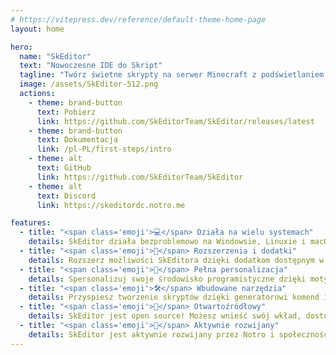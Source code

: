 ```yaml
---
# https://vitepress.dev/reference/default-theme-home-page
layout: home

hero:
  name: "SkEditor"
  text: "Nowoczesne IDE do Skript"
  tagline: "Twórz świetne skrypty na serwer Minecraft z podświetlaniem składni, przydatnymi narzędziami i funkcjami społecznościowymi. Za darmo, wieloplatformowo i open source."
  image: /assets/SkEditor-512.png
  actions:
    - theme: brand-button
      text: Pobierz
      link: https://github.com/SkEditorTeam/SkEditor/releases/latest
    - theme: brand-button
      text: Dokumentacja
      link: /pl-PL/first-steps/intro
    - theme: alt
      text: GitHub
      link: https://github.com/SkEditorTeam/SkEditor
    - theme: alt
      text: Discord
      link: https://skeditordc.notro.me

features:
  - title: "<span class='emoji'>💻</span> Działa na wielu systemach"
    details: SkEditor działa bezproblemowo na Windowsie, Linuxie i macOS, zapewniając swobodę kodowania w Twoim ulubionym systemie.
  - title: "<span class='emoji'>🧩</span> Rozszerzenia i dodatki"
    details: Rozszerz możliwości SkEditora dzięki dodatkom dostępnym w Marketplace, takimi jak Analyzer.
  - title: "<span class='emoji'>🎨</span> Pełna personalizacja"
    details: Spersonalizuj swoje środowisko programistyczne dzięki motywom i podświetlaniu składni. Spraw, aby SkEditor był naprawdę Twój!
  - title: "<span class='emoji'>🛠️</span> Wbudowane narzędzia"
    details: Przyspiesz tworzenie skryptów dzięki generatorowi komend i GUI. Szybko przeglądaj dokumentację Skript w zakładce Dokumentacja.
  - title: "<span class='emoji'>🤝</span> Otwartoźródłowy"
    details: SkEditor jest open source! Możesz wnieść swój wkład, dostosować go do własnych potrzeb i pomóc ulepszyć go dla wszystkich. Zerknij na kod na GitHubie!
  - title: "<span class='emoji'>🚀</span> Aktywnie rozwijany"
    details: SkEditor jest aktywnie rozwijany przez Notro i społeczność, co zapewnia ciągłe ulepszenia, poprawki błędów i nowe funkcje.
---
```


